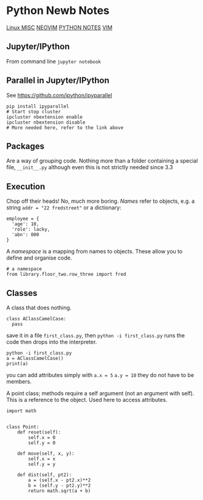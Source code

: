 # Python Newb Notes

[Linux MISC](misc.md) [NEOVIM](neovim.md) [PYTHON NOTES](python_newb_notes.md) [VIM](vim.md)  

## Jupyter/IPython

From command line `jupyter notebook`

## Parallel in Jupyter/IPython

See https://github.com/ipython/ipyparallel

```
pip install ipyparallel
# Start stop cluster
ipcluster nbextension enable
ipcluster nbextension disable
# More needed here, refer to the link above
```

## Packages

Are a way of grouping code. 
Nothing more than a folder containing a special file, `__init__.py` although even this is not strictly needed since 3.3

## Execution

Chop off their heads! 
No, much more boring. 
*Names* refer to objects, e.g. a string `addr = "22 fredstreet"` or a dictionary:

```
employee = {
  'age': 10,
  'role': lacky,
  'abn': 000
}
```

A *namespace* is a mapping from names to objects. 
These allow you to define and organise code. 

```
# a namespace
from library.floor_two.row_three import fred
```

## Classes

A class that does nothing.

```
class AClassCamelCase:
  pass
```

save it in a file `first_class.py`, then `python -i first_class.py` runs the code then drops into the interpreter.  

```
python -i first_class.py
a = AClassCamelCase()
print(a)
```

you can add attributes simply with `a.x = 5` `a.y = 10` they do not have to be members.

A point class; methods require a self argument (not an argument with self). This is a reference to the object. 
Used here to access attributes.

```
import math


class Point:
    def reset(self):
        self.x = 0
        self.y = 0

    def move(self, x, y):
        self.x = x
        self.y = y

    def dist(self, pt2):
        a = (self.x - pt2.x)**2
        b = (self.y - pt2.y)**2
        return math.sqrt(a + b)
```
